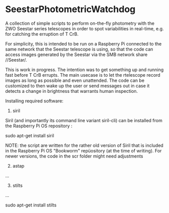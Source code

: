 # SeestarPhotometricWatchdog
A collection of simple scripts to perform on-the-fly photometry with the ZWO Seestar series telescopes in order to spot variabilities in real-time, e.g. for catching the erruption of T CrB.

For simplicity, this is intended to be run on a Raspberry Pi connected to the same network that the Seestar telescope is using, so that the code can access images generated by the Seestar via the SMB network share //Seestar/. 

This is work in progress. The intention was to get something up and running fast before T CrB errupts. The main usecase is to let the rtelescope record images as long as possible and even unattended. The code can be customized to then wake up the user or send messages out in case it detects a change in brightness that warrants human inspection.


Installing required software:

1) siril

Siril (and importantly its command line variant siril-cli) can be installed from the Raspberry Pi OS repository :

sudo apt-get install siril

NOTE: the script are written for the rather old version of Siril that is included in the 
Raspberry Pi OS "Bookworm" repüository (at the time of writing). For newer versions, the code 
in the scr folder might need adjustments 

2) astap

...

3) stilts 

...

sudo apt-get install stilts 




